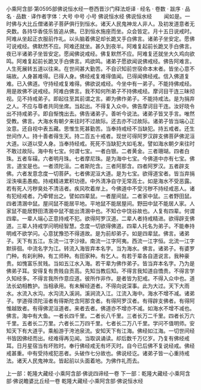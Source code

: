 小乘阿含部·第0595部佛说恒水经一卷西晋沙门释法炬译
· 经名 · 卷数 · 跋序
· 品名 · 品数 · 译作者字体：大号 中号 小号
佛说恒水经
佛说恒水经
　　闻如是。一时佛与大比丘僧诸弟子菩萨俱行到恒水。诸天人民鬼神龙人非人。及初发道意者无央数。各持华香伎乐皆追从佛。已到恒水施座而坐。众会皆定。月十五日说戒时。阿难从坐起正衣服前作礼。以头脑着佛足却长跪叉手白佛言。诸弟子坐安定。愿佛可说戒经。佛默然不应。阿难还就坐。甚久到夜半。阿难复起前长跪叉手白佛言。夜已半诸弟子坐皆安定。愿闻佛说戒经。佛复默然不应。阿难复还就坐大久鸡向欲鸣。阿难复起前长跪叉手白佛言。鸡欲鸣。诸弟子愿欲闻说佛戒经。佛告阿难言。人生死展转五道以往来。在世间甚大勤苦。不自识知前世宿命本末者。皆坐心意不端故。人身甚难得。已得人身。佛经戒复难得值闻。已得闻佛经戒。信入佛道复难。已入佛道。守持经戒复难得。佛欲说戒经。今坐中有一弟子。不能持佛戒经。用是故佛不说戒经。阿难白佛言。我不知何所弟子不持佛戒经。摩诃目干连三昧彻视。见不持戒弟子。即起往至其前谓之言。卿为佛作弟子。不能持戒法。是为捐弃之人。不应与尊者共同坐席。当起出。不得复入众中。佛告摩诃目干连。汝好晓令出不持戒弟子。即自惭愧出去。佛告诸弟子。善听今说法。诸弟子皆叉手言。唯然受教。佛言。大海水有朝夕来往时不过故际。还去亦不过故际。诸弟子皆当端心正汝意。还自视中表五藏。思惟生死甚勤苦。当奉持戒经不当缺犯。持五戒者。还生世间作人。持十善者得生天。持二百五十戒者。现世可得阿罗汉辟支佛菩萨佛泥洹大道。以道以受人身。当奉持经戒。死死不当缺犯大如毛发。譬如海水朝夕来往时不敢过故际。海中有七宝。何谓七宝。一者白银。二者黄金。三者珊瑚。四者白珠。五者车磲。六者明月珠。七者摩尼珠。是为海中七宝。今佛道中亦有七宝。佛言。道宝是也。一者须陀洹。二者斯陀含。三者阿那含。四者阿罗汉。五者辟支佛。六者发意念度一切菩萨。七者佛泥洹大道。是为七宝。欲得道宝者。皆当弃捐淫泆嗔恚愚痴。持戒精进累积功德。中外清净自守无常高士。如是海水不受恶露。若有死人污秽臭处不清洁者。疾风吹着岸上。今佛道中不受污秽不持经戒恶人。诸有犯经戒者。乃牵臂出之。譬如四辈鼠。一者屋间鼠。二者家中鼠。三者野田鼠。四者清溷中鼠。屋间鼠不能居平地。平地鼠不能居屋间。野田中鼠不能居人家。人家鼠不能居野田清溷中鼠不能出清溷中也。不知仓中饶谷故也。人复有四辈。何谓四辈。一辈人端心正意持戒不犯。欲得阿罗汉道。二辈人者持戒精进。欲得辟支佛道。三辈人持戒学问明经智慧。念度一切欲得佛道。四辈人托名为弟子。不能奉持明戒不欲学问。心意犹豫恐不得道故。是为前却弟子。如是四辈鼠。佛言。诸弟子。天下有五江。东流一江字沙禄。南流一江字阿夷。西流一江字恒。北流一江字默徘徊。中流名字为江。转流入海皆弃本名字。当为海水。佛言。诸弟子。有婆罗门种。有刹利种。有工师种。有田家种。有乞人。有若于辈各自道说言。我种豪贵。如愧富乐贫贱。当如五江水入海。若干辈为佛作弟子。皆当弃本名字。乃为是佛弟子耳。安得复有贵贱自贡高。先知当教后知。不得言我知道自憍贵。不得言学久知经多。不得言我所作意应道。彼所作非作。是者皆为犯戒。不得入众中也。道法长幼相教护。当相承用。有未解经道者。不得向说深事。此为大过。天下大雨水。水流入水沟。水沟流入溪涧。溪涧流入江。江流入海中。海水不增不减。诸弟子。学道得须陀洹者有得斯陀含阿那含者。有得阿罗汉者。有得辟支佛者。有得阿惟越致者。有得佛泥洹道者。来者去者。佛道亦不增亦不减。如海水不增不减也。佛言。海中有大鱼。一者长四千里。二者长八千里。三者长万二千里。四者长万六千里。五者长二万里。六者长二万四千里。七者长二万八千里。学问不值明师。安知天下有大道乎。乘船游于洿池泉流。安知天下有江海。佛经如江海。一切世间经书皆因佛经而出。经难得再见闻。当取讽诵读。却后数千万亿岁。乃复有佛经戒耳。日月星宿当有坏败时。奉行佛经戒无有坏灭时。自今已后佛不复说经戒。佛经戒甚重。中有受持戒犯恶者。头破作七分故也。佛说经讫。诸弟子皆一心重持戒法。诸天人民鬼神龙。皆起前以头面着地。为佛作礼而去。

上一部：乾隆大藏经·小乘阿含部·佛说四谛经一卷
下一部：乾隆大藏经·小乘阿含部·佛说瞻婆比丘经一卷
乾隆大藏经·小乘阿含部·佛说恒水经